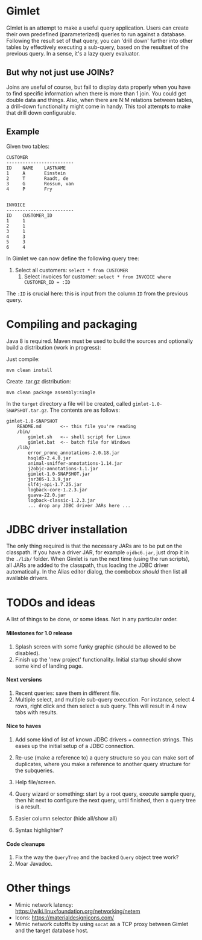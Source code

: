 # Gimlet

GImlet is an attempt to make a useful query application. Users can create their
own predefined (parameterized) queries to run against a database. Following the
result set of that query, you can 'drill down' further into other tables by
effectively executing a sub-query, based on the resultset of the previous query.
In a sense, it's a lazy query evaluator.

## But why not just use JOINs?

Joins are useful of course, but fail to display data properly when you have to
find specific information when there is more than 1 join. You could get double
data and things. Also, when there are N:M relations between tables, a drill-down
functionality might come in handy. This tool attempts to make that drill down
configurable.

## Example

Given two tables:

    CUSTOMER
    -------------------------
    ID    NAME    LASTNAME
    1     A       Einstein
    2     T       Raadt, de
    3     G       Rossum, van
    4     P       Fry


    INVOICE
    -------------------------
    ID    CUSTOMER_ID
    1     1
    2     1
    3     1
    4     3
    5     3
    6     4

In Gimlet we can now define the following query tree:

1. Select all customers: `select * from CUSTOMER`
   1. Select invoices for customer: `select * from INVOICE where CUSTOMER_ID = :ID`

The `:ID` is crucial here: this is input from the column `ID` from the previous query.

# Compiling and packaging

Java 8 is required. Maven must be used to build the sources and optionally build a
distribution (work in progress):

Just compile:

    mvn clean install

Create .tar.gz distribution:

    mvn clean package assembly:single

In the `target` directory a file will be created, called `gimlet-1.0-SNAPSHOT.tar.gz`.
The contents are as follows:

    gimlet-1.0-SNAPSHOT
		README.md       <-- this file you're reading
		/bin/
			gimlet.sh   <-- shell script for Linux
			gimlet.bat  <-- batch file for Windows
		/lib/
			error_prone_annotations-2.0.18.jar
			hsqldb-2.4.0.jar
			animal-sniffer-annotations-1.14.jar
			j2objc-annotations-1.1.jar
			gimlet-1.0-SNAPSHOT.jar
			jsr305-1.3.9.jar
			slf4j-api-1.7.25.jar
			logback-core-1.2.3.jar
			guava-22.0.jar
			logback-classic-1.2.3.jar
			... drop any JDBC driver JARs here ...

# JDBC driver installation

The only thing required is that the necessary JARs are to be put on the classpath.
If you have a driver JAR, for example `ojdbc6.jar`, just drop it in the `./lib/`
folder. When Gimlet is run the next time (using the run scripts), all JARs are
added to the classpath, thus loading the JDBC driver automatically.
In the Alias editor dialog, the combobox *should* then list all available drivers.

# TODOs and ideas

A list of things to be done, or some ideas. Not in any particular order.

#### Milestones for 1.0 release

1. Splash screen with some funky graphic (should be allowed to be disabled).
1. Finish up the 'new project' functionality. Initial startup should show
   some kind of landing page.

#### Next versions

1. Recent queries: save them in different file.
1. Multiple select, and multiple sub-query execution. For instance, select 4 rows, right
   click and then select a sub query. This will result in 4 new tabs with results.

#### Nice to haves

1. Add some kind of list of known JDBC drivers + connection strings. This eases up the
   initial setup of a JDBC connection.
1. Re-use (make a reference to) a query structure so you can make sort of
duplicates, where you make a reference to another query structure for the
subqueries.
1. Help file/screen.

1. Query wizard or something: start by a root query, execute sample query, then hit next
to configure the next query, until finished, then a query tree is a result.
1. Easier column selector (hide all/show all)
1. Syntax highlighter?

#### Code cleanups

1. Fix the way the `QueryTree` and the backed `Query` object tree work?
1. Moar Javadoc.

# Other things

* Mimic network latency: https://wiki.linuxfoundation.org/networking/netem
* Icons: https://materialdesignicons.com/
* Mimic network cutoffs by using `socat` as a TCP proxy between Gimlet and
  the target database host.